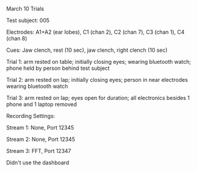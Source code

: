 March 10 Trials

Test subject: 005

Electrodes: A1+A2 (ear lobes), C1 (chan 2), C2 (chan 7), C3 (chan 1), C4 (chan 8)

Cues: Jaw clench, rest (10 sec), jaw clench, right clench (10 sec)

Trial 1: arm rested on table; initially closing eyes; wearing bluetooth watch; phone held by person behind test subject

Trial 2: arm rested on lap; initially closing eyes; person in near electrodes wearing bluetooth watch

Trial 3: arm rested on lap; eyes open for duration; all electronics besides 1 phone and 1 laptop removed

Recording Settings:

Stream 1: None, Port 12345 

Stream 2: None, Port 12345 

Stream 3: FFT, Port 12347 

Didn't use the dashboard
